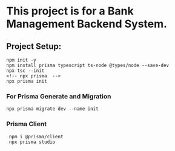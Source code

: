 # This project is for a Bank Management Backend System.

## Project Setup:

```
npm init -y
npm install prisma typescript ts-node @types/node --save-dev
npx tsc --init
<!-- npx prisma  -->
npx prisma init
```
### For Prisma Generate and Migration

```
npx prisma migrate dev --name init
```

### Prisma Client

```
 npm i @prisma/client
 npx prisma studio
```